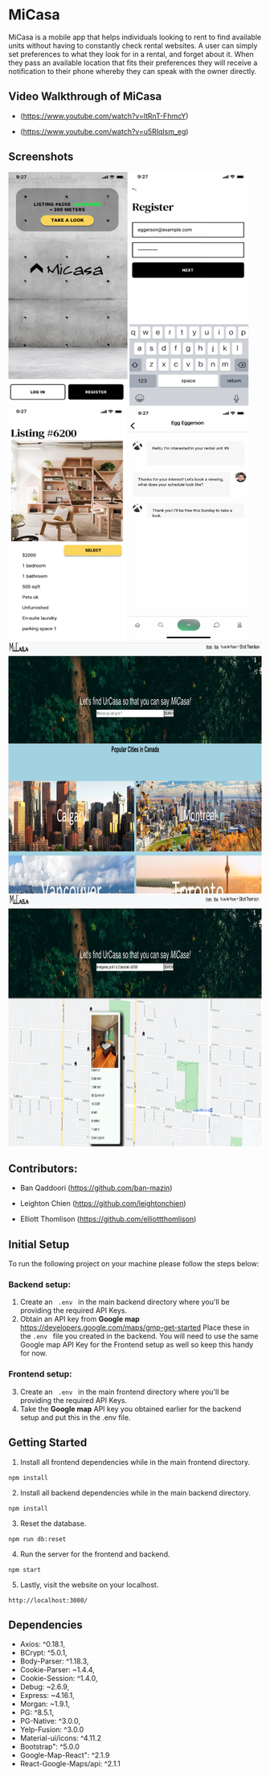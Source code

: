 # MiCasa

MiCasa is a mobile app that helps individuals looking to rent to find available units without having to constantly check rental websites. A user can simply set preferences to what they look for in a rental, and forget about it. When they pass an available location that fits their preferences they will receive a notification to their phone whereby they can speak with the owner directly. 

## Video Walkthrough of MiCasa

- (https://www.youtube.com/watch?v=ltRnT-FhmcY)

- (https://www.youtube.com/watch?v=u5RIqlsm_eg)

## Screenshots
<p float="center">
  <img src="https://github.com/elliottthomlison/MiCasa/blob/master/images/firstpage.png?raw=true" class="center" width=237px height=465px/>
  <img src="https://github.com/elliottthomlison/MiCasa/blob/master/images/registerpage.png?raw=true" class="center" width=237px height=465px/>
  <img src="https://github.com/elliottthomlison/MiCasa/blob/master/images/preferecespage.png?raw=true" class="center" width=237px height=465px/>
  <img src="https://github.com/elliottthomlison/MiCasa/blob/master/images/messagingImage.jpg?raw=true" class="center" width=237px height=465px/>
  
  <img src="https://github.com/elliottthomlison/MiCasa/blob/master/images/mainpage.png?raw=true" width=962px height=500px />
  <img src="https://github.com/elliottthomlison/MiCasa/blob/master/images/mappage.png?raw=true" width=962px height=500px />
</p>

## Contributors:
- Ban Qaddoori (https://github.com/ban-mazin)

- Leighton Chien (https://github.com/leightonchien)

- Elliott Thomlison (https://github.com/elliottthomlison)


## Initial Setup
To run the following project on your machine please follow the steps below:  
### Backend setup:
1. Create an <code> .env </code> in the main backend directory where you'll be providing the required API Keys. 
2. Obtain an API key from **Google map** https://developers.google.com/maps/gmp-get-started Place these in the ```.env ``` file you created in the backend. 
You will need to use the same Google map API Key for the Frontend setup as well so keep this handy for now.
### Frontend setup:
3. Create an <code> .env </code> in the main frontend directory where you'll be providing the required API Keys. 
4. Take the **Google map**  API key you obtained earlier for the backend setup and put this in the .env file. 



## Getting Started 
1. Install all frontend dependencies while in the main frontend directory.
```
npm install
```
2. Install all backend dependencies while in the main backend directory.
```
npm install
```
3. Reset the database.
```
npm run db:reset
```
4. Run the server for the frontend and backend.
```
npm start
```
5. Lastly, visit the website on your localhost.
```
http://localhost:3000/ 
```


## Dependencies
- Axios: ^0.18.1,
- BCrypt: ^5.0.1,
- Body-Parser: ^1.18.3,
- Cookie-Parser: ~1.4.4,
- Cookie-Session: ^1.4.0,
- Debug: ~2.6.9,
- Express: ~4.16.1,
- Morgan: ~1.9.1,
- PG: ^8.5.1,
- PG-Native: ^3.0.0,
- Yelp-Fusion: ^3.0.0
- Material-ui/icons: ^4.11.2
- Bootstrap": ^5.0.0
- Google-Map-React": ^2.1.9
- React-Google-Maps/api: ^2.1.1
